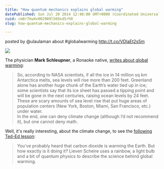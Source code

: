 ```yaml
---
title: "How quantum mechanics explains global warming"
datePublished: Sun Jul 20 2014 12:48:00 GMT+0000 (Coordinated Universal Time)
cuid: cm8r7kw4v002909l569xd5rh0
slug: how-quantum-mechanics-explains-global-warming

---
```



posted by @ulaulaman about #globalwarming http://t.co/VDlaEt2s5m

![](https://cdn.hashnode.com/res/hashnode/image/upload/v1743071186281/67d9fe63-177b-4872-add5-4082ea56b892.jpeg)

The physician **Mark Schleupner**, a Ronaoke native, [writes about global warming](http://www.roanoke.com/opinion/schleupner-melting-ice-caps-just-do-the-math/article_e1eec1c2-a9cb-532b-90dd-198040f824d6.html):

> So, according to NASA scientists, if all the ice in 14 million sq km Antarctica melts, sea levels will rise more than 200 feet. Greenland alone has another huge chunk of the Earth’s water tied up in ice; some scientists say that its ice sheet has passed a tipping point and will be gone in the next centuries, raising ocean levels by 24 feet. These are scary amounts of sea level rise that put huge areas of population centers (New York, Boston, Miami, San Francisco, etc.) under water.  
> In the end, one can deny climate change (although I’d not recommend it), but one cannot deny math.

Well, it's really interesting, about the climate change, to see the [following Ted-Ed lesson](http://ed.ted.com/lessons/how-quantum-mechanics-explains-global-warming-lieven-scheire):

> You've probably heard that carbon dioxide is warming the Earth. But how exactly is it doing it? Lieven Scheire uses a rainbow, a light bulb and a bit of quantum physics to describe the science behind global warming.